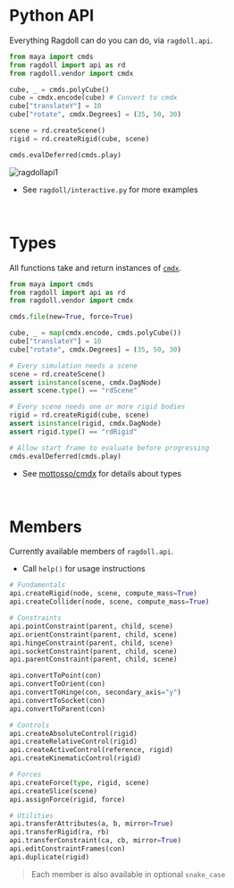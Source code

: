 # Python API

Everything Ragdoll can do you can do, via `ragdoll.api`.

```py
from maya import cmds
from ragdoll import api as rd
from ragdoll.vendor import cmdx

cube, _ = cmds.polyCube()
cube = cmdx.encode(cube) # Convert to cmdx
cube["translateY"] = 10
cube["rotate", cmdx.Degrees] = (35, 50, 30)

scene = rd.createScene()
rigid = rd.createRigid(cube, scene)

cmds.evalDeferred(cmds.play)
```

![ragdollapi1](https://user-images.githubusercontent.com/2152766/95583484-1a415b00-0a34-11eb-8f24-5a83b4ae2629.gif)

- See `ragdoll/interactive.py` for more examples

<br>

# Types

All functions take and return instances of [`cmdx`](https://github.com/mottosso/cmdx).

```py
from maya import cmds
from ragdoll import api as rd
from ragdoll.vendor import cmdx

cmds.file(new=True, force=True)

cube, _ = map(cmdx.encode, cmds.polyCube())
cube["translateY"] = 10
cube["rotate", cmdx.Degrees] = (35, 50, 30)

# Every simulation needs a scene
scene = rd.createScene()
assert isinstance(scene, cmdx.DagNode)
assert scene.type() == "rdScene"

# Every scene needs one or more rigid bodies
rigid = rd.createRigid(cube, scene)
assert isinstance(rigid, cmdx.DagNode)
assert rigid.type() == "rdRigid"

# Allow start frame to evaluate before progressing
cmds.evalDeferred(cmds.play)
```

- See [mottosso/cmdx](https://github.com/mottosso/cmdx) for details about types

<br>

# Members

Currently available members of `ragdoll.api`.

- Call `help()` for usage instructions

```py
# Fundamentals
api.createRigid(node, scene, compute_mass=True)
api.createCollider(node, scene, compute_mass=True)

# Constraints
api.pointConstraint(parent, child, scene)
api.orientConstraint(parent, child, scene)
api.hingeConstraint(parent, child, scene)
api.socketConstraint(parent, child, scene)
api.parentConstraint(parent, child, scene)

api.convertToPoint(con)
api.convertToOrient(con)
api.convertToHinge(con, secondary_axis="y")
api.convertToSocket(con)
api.convertToParent(con)

# Controls
api.createAbsoluteControl(rigid)
api.createRelativeControl(rigid)
api.createActiveControl(reference, rigid)
api.createKinematicControl(rigid)

# Forces
api.createForce(type, rigid, scene)
api.createSlice(scene)
api.assignForce(rigid, force)

# Utilities
api.transferAttributes(a, b, mirror=True)
api.transferRigid(ra, rb)
api.transferConstraint(ca, cb, mirror=True)
api.editConstraintFrames(con)
api.duplicate(rigid)
```

> Each member is also available in optional `snake_case`

